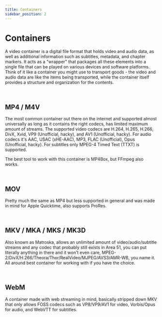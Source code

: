```yaml
---
title: Containers
sidebar_position: 2
---
```


# Containers

A video container is a digital file format that holds video and audio data, as well as additional information such as subtitles, metadata, and chapter markers. It acts as a "wrapper" that packages all these elements into a single file that can be played on various devices and software platforms. Think of it like a container you might use to transport goods - the video and audio data are like the items being transported, while the container itself provides a structure and organization for the contents.

&nbsp;&nbsp;

## MP4 / M4V

The most common container out there on the internet and supported almost universally as long as it contains the right codecs, has limited maximum amount of streams. The supported video codecs are H.264, H.265, H.266, DivX, Xvid, VP9 (Unofficial, hacky), and AV1 (Unofficial, hacky). For audio codecs it's AAC, USAC (xHE-AAC), MP3, FLAC (Unofficial), Opus (Unofficial, hacky). For subtitles only MPEG-4 Timed Text (TTXT) is supported.

The best tool to work with this container is MP4Box, but FFmpeg also works.

&nbsp;&nbsp;

## MOV

Pretty much the same as MP4 but less supported in general and was made in mind for Apple Quicktime, also supports ProRes.

&nbsp;&nbsp;

## MKV / MKA / MKS / MK3D

Also known as Matroska, allows an unlimited amount of video/audio/subtitle streams and any codec that probably still exists in Area 51, you can put literally anything in there and it won't even care, MPEG-2/DivX/H.266/Theora/Thor/RealVideo/MJPEG/AVS3/AMR-WB, you name it. All around best container for working with if you have the choice.

&nbsp;&nbsp;

## WebM

A container made with web streaming in mind, basically stripped down MKV that only allows FOSS codecs such as VP8/VP9/AV1 for video, Vorbis/Opus for audio, and WebVTT for subtitles.
